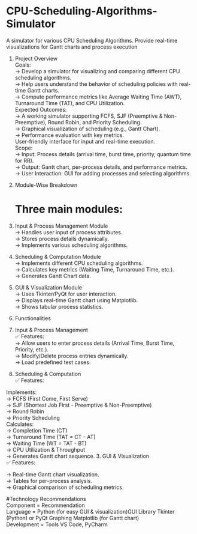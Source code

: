 # CPU-Scheduling-Algorithms-Simulator
 A simulator for various CPU Scheduling Algorithms. Provide real-time visualizations for Gantt charts and process execution
 1. Project Overview  
 Goals:  
    -> Develop a simulator for visualizing and comparing different CPU scheduling algorithms.  
    -> Help users understand the behavior of scheduling policies with real-time Gantt charts.  
    -> Compute performance metrics like Average Waiting Time (AWT), Turnaround Time (TAT), and CPU Utilization.  
 Expected Outcomes:  
     -> A working simulator supporting FCFS, SJF (Preemptive & Non-Preemptive), Round Robin, and Priority Scheduling.  
     -> Graphical visualization of scheduling (e.g., Gantt Chart).  
     -> Performance evaluation with key metrics.  
     User-friendly interface for input and real-time execution.  
 Scope:  
    -> Input: Process details (arrival time, burst time, priority, quantum time for RR).  
    -> Output: Gantt chart, per-process details, and performance metrics.  
    -> User Interaction: GUI for adding processes and selecting algorithms.  
 2. Module-Wise Breakdown  
    # Three main modules:  
 
   1. Input & Process Management Module  
      -> Handles user input of process attributes.  
      -> Stores process details dynamically.  
      -> Implements various scheduling algorithms.  
   2. Scheduling & Computation Module  
      -> Implements different CPU scheduling algorithms.  
      -> Calculates key metrics (Waiting Time, Turnaround Time, etc.).  
      -> Generates Gantt Chart data.  
   3. GUI & Visualization Module  
      -> Uses Tkinter/PyQt for user interaction.  
      -> Displays real-time Gantt chart using Matplotlib.  
      -> Shows tabular process statistics.  
 3. Functionalities  
   1. Input & Process Management  
     ✅ Features:  
      -> Allow users to enter process details (Arrival Time, Burst Time, Priority, etc.).  
      -> Modify/Delete process entries dynamically.  
      -> Load predefined test cases.  
 2. Scheduling & Computation   
     ✅ Features:  
 
   Implements:  
    -> FCFS (First Come, First Serve)   
    -> SJF (Shortest Job First - Preemptive & Non-Preemptive)    
    -> Round Robin    
     -> Priority Scheduling  
   Calculates:  
    -> Completion Time (CT)  
    -> Turnaround Time (TAT = CT - AT)  
    -> Waiting Time (WT = TAT - BT)  
    -> CPU Utilization & Throughput  
    -> Generates Gantt chart sequence.
    3. GUI & Visualization    
    ✅ Features:    
 
  -> Real-time Gantt chart visualization.    
 -> Tables for per-process analysis.    
 -> Graphical comparison of scheduling metrics. 
 
 #Technology Recommendations  
     Component =	  Recommendation    
     Language	=   Python (for easy GUI & visualization)GUI Library	Tkinter (Python) or PyQt Graphing	Matplotlib (for Gantt chart)    
     Development = Tools	VS Code, PyCharm  
 
